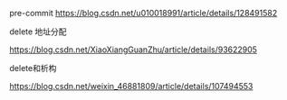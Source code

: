 pre-commit
https://blog.csdn.net/u010018991/article/details/128491582


delete 地址分配

https://blog.csdn.net/XiaoXiangGuanZhu/article/details/93622905

delete和析构

https://blog.csdn.net/weixin_46881809/article/details/107494553
